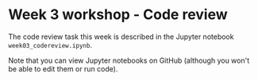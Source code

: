 # Week 3 workshop - Code review

The code review task this week is described in the Jupyter notebook `week03_codereview.ipynb`.

Note that you can view Jupyter notebooks on GitHub (although you won't be able to edit them or run code).
